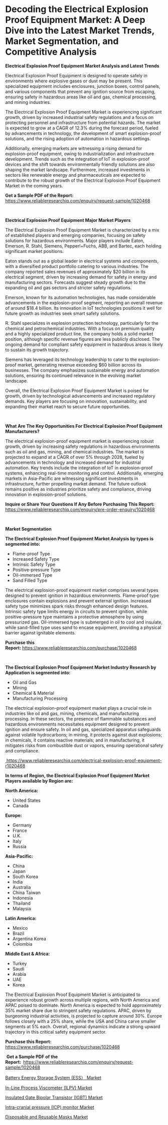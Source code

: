 <p><h1>Decoding the Electrical Explosion Proof Equipment Market: A Deep Dive into the Latest Market Trends, Market Segmentation, and Competitive Analysis</h1></p><p><strong>Electrical Explosion Proof Equipment Market Analysis and Latest Trends</strong></p>
<p><p>Electrical Explosion Proof Equipment is designed to operate safely in environments where explosive gases or dust may be present. This specialized equipment includes enclosures, junction boxes, control panels, and various components that prevent any ignition source from escaping, ensuring safety in hazardous areas like oil and gas, chemical processing, and mining industries.</p><p>The Electrical Explosion Proof Equipment Market is experiencing significant growth, driven by increased industrial safety regulations and a focus on protecting personnel and infrastructure from potential hazards. The market is expected to grow at a CAGR of 12.3% during the forecast period, fueled by advancements in technology, the development of smart explosion-proof solutions, and the rising adoption of automation in hazardous settings. </p><p>Additionally, emerging markets are witnessing a rising demand for explosion-proof equipment, owing to industrialization and infrastructure development. Trends such as the integration of IoT in explosion-proof devices and the shift towards environmentally friendly solutions are also shaping the market landscape. Furthermore, increased investments in sectors like renewable energy and pharmaceuticals are expected to contribute to the robust growth of the Electrical Explosion Proof Equipment Market in the coming years.</p></p>
<p><strong>Get a Sample PDF of the Report:&nbsp;</strong> <a href="https://www.reliableresearchiq.com/enquiry/request-sample/1020468?utm_campaign=1906&utm_medium=2&utm_source=Github&utm_content=ia&utm_term=21032025&utm_id=electrical-explosion-proof-equipment">https://www.reliableresearchiq.com/enquiry/request-sample/1020468</a></p>
<p>&nbsp;</p>
<p><strong>Electrical Explosion Proof Equipment Major Market Players</strong></p>
<p><p>The Electrical Explosion Proof Equipment Market is characterized by a mix of established players and emerging companies, focusing on safety solutions for hazardous environments. Major players include Eaton, Emerson, R. Stahl, Siemens, Pepperl+Fuchs, ABB, and Bartec, each holding significant market positions.</p><p>Eaton stands out as a global leader in electrical systems and components, with a diversified product portfolio catering to various industries. The company reported sales revenues of approximately $20 billion in its electrical segment, driven by increasing demand for safety in energy and manufacturing sectors. Forecasts suggest steady growth due to the expanding oil and gas sectors and stricter safety regulations.</p><p>Emerson, known for its automation technologies, has made considerable advancements in the explosion-proof segment, reporting an overall revenue of around $18.4 billion. Its innovation in IoT technologies positions it well for future growth as industries seek smart safety solutions.</p><p>R. Stahl specializes in explosion protection technology, particularly for the chemical and petrochemical industries. With a focus on premium quality and a highly specialized product line, the company holds a solid market position, although specific revenue figures are less publicly disclosed. The ongoing demand for compliant safety equipment in hazardous areas is likely to sustain its growth trajectory.</p><p>Siemens has leveraged its technology leadership to cater to the explosion-proof market, generating revenue exceeding $60 billion across its businesses. The company emphasizes sustainable energy and automation solutions, ensuring its continued relevance in the evolving market landscape.</p><p>Overall, the Electrical Explosion Proof Equipment Market is poised for growth, driven by technological advancements and increased regulatory demands. Key players are focusing on innovation, sustainability, and expanding their market reach to secure future opportunities.</p></p>
<p>&nbsp;</p>
<p><strong>What Are The Key Opportunities For Electrical Explosion Proof Equipment Manufacturers?</strong></p>
<p><p>The electrical explosion-proof equipment market is experiencing robust growth, driven by increasing safety regulations in hazardous environments such as oil and gas, mining, and chemical industries. The market is projected to expand at a CAGR of over 5% through 2028, fueled by advancements in technology and increased demand for industrial automation. Key trends include the integration of IoT in explosion-proof systems, enhancing real-time monitoring and control. Additionally, emerging markets in Asia-Pacific are witnessing significant investments in infrastructure, further propelling market demand. The future outlook remains positive as industries prioritize safety and compliance, driving innovation in explosion-proof solutions.</p></p>
<p><strong>Inquire or Share Your Questions If Any Before Purchasing This Report:</strong> <a href="https://www.reliableresearchiq.com/enquiry/pre-order-enquiry/1020468?utm_campaign=1906&utm_medium=2&utm_source=Github&utm_content=ia&utm_term=21032025&utm_id=electrical-explosion-proof-equipment">https://www.reliableresearchiq.com/enquiry/pre-order-enquiry/1020468</a></p>
<p>&nbsp;</p>
<p><strong>Market Segmentation</strong></p>
<p><strong>The Electrical Explosion Proof Equipment Market Analysis by types is segmented into:</strong></p>
<p><ul><li>Flame-proof Type</li><li>Increased Safety Type</li><li>Intrinsic Safety Type</li><li>Positive-pressure Type</li><li>Oil-immersed Type</li><li>Sand Filled Type</li></ul></p>
<p><p>The electrical explosion-proof equipment market comprises several types designed to prevent ignition in hazardous environments. Flame-proof type enclosures contain explosions and prevent external ignition. Increased safety type minimizes spark risks through enhanced design features. Intrinsic safety type limits energy in circuits to prevent ignition, while positive-pressure type maintains a protective atmosphere by using pressurized gas. Oil-immersed type is submerged in oil to cool and insulate, while sand-filled type uses sand to encase equipment, providing a physical barrier against ignitable elements.</p></p>
<p><strong>Purchase this Report:&nbsp;</strong><a href="https://www.reliableresearchiq.com/purchase/1020468?utm_campaign=1906&utm_medium=2&utm_source=Github&utm_content=ia&utm_term=21032025&utm_id=electrical-explosion-proof-equipment">https://www.reliableresearchiq.com/purchase/1020468</a></p>
<p>&nbsp;</p>
<p><strong>The Electrical Explosion Proof Equipment Market Industry Research by Application is segmented into:</strong></p>
<p><ul><li>Oil and Gas</li><li>Mining</li><li>Chemical & Material</li><li>Manufacturing Processing</li></ul></p>
<p><p>The electrical explosion-proof equipment market plays a crucial role in industries like oil and gas, mining, chemicals, and manufacturing processing. In these sectors, the presence of flammable substances and hazardous environments necessitates equipment designed to prevent ignition and ensure safety. In oil and gas, specialized apparatus safeguards against volatile hydrocarbons; in mining, it protects against dust explosions; in chemicals, it contains reactive materials; and in manufacturing, it mitigates risks from combustible dust or vapors, ensuring operational safety and compliance.</p></p>
<p><a href="https://www.reliableresearchiq.com/electrical-explosion-proof-equipment-r1020468?utm_campaign=1906&utm_medium=2&utm_source=Github&utm_content=ia&utm_term=21032025&utm_id=electrical-explosion-proof-equipment">&nbsp;https://www.reliableresearchiq.com/electrical-explosion-proof-equipment-r1020468</a></p>
<p><strong>In terms of Region, the Electrical Explosion Proof Equipment Market Players available by Region are:</strong></p>
<p>
    <p> <strong> North America: </strong>
        <ul>
            <li>United States</li>
            <li>Canada</li>
        </ul>
        </p> 
    <p> <strong> Europe: </strong>
        <ul>
            <li>Germany</li>
            <li>France</li>
            <li>U.K.</li>
            <li>Italy</li>
            <li>Russia</li>
        </ul>
        </p> 
    <p> <strong> Asia-Pacific: </strong>
        <ul>
            <li>China</li>
            <li>Japan</li>
            <li>South Korea</li>
            <li>India</li>
            <li>Australia</li>
            <li>China Taiwan</li>
            <li>Indonesia</li>
            <li>Thailand</li>
            <li>Malaysia</li>
        </ul>
        </p> 
    <p> <strong> Latin America: </strong>
        <ul>
            <li>Mexico</li>
            <li>Brazil</li>
            <li>Argentina Korea</li>
            <li>Colombia</li>
        </ul>
        </p> 
    <p> <strong> Middle East & Africa: </strong>
        <ul>
            <li>Turkey</li>
            <li>Saudi</li>
            <li>Arabia</li>
            <li>UAE</li>
            <li>Korea</li>
        </ul>
    </p>
    </p>
<p><p>The Electrical Explosion Proof Equipment Market is anticipated to experience robust growth across multiple regions, with North America and APAC poised to dominate. North America is expected to hold approximately 35% market share due to stringent safety regulations. APAC, driven by burgeoning industrial activities, is projected to capture around 30%. Europe follows closely with a 25% share, while the USA and China carve smaller segments at 5% each. Overall, regional dynamics indicate a strong upward trajectory in this critical safety equipment sector.</p></p>
<p><strong>Purchase this Report: </strong><a href="https://www.reliableresearchiq.com/purchase/1020468?utm_campaign=1906&utm_medium=2&utm_source=Github&utm_content=ia&utm_term=21032025&utm_id=electrical-explosion-proof-equipment">https://www.reliableresearchiq.com/purchase/1020468</a></p>
<p>&nbsp;<strong>Get a Sample PDF of the Report:&nbsp;&nbsp;</strong><a href="https://www.reliableresearchiq.com/enquiry/request-sample/1020468?utm_campaign=1906&utm_medium=2&utm_source=Github&utm_content=ia&utm_term=21032025&utm_id=electrical-explosion-proof-equipment">https://www.reliableresearchiq.com/enquiry/request-sample/1020468</a></p>
<p><strong></strong></p>
<p><p><a href="https://github.com/rakowpleetj1/Market-Research-Report-List-1/blob/main/battery-energy-storage-system-ess-market.md?utm_campaign=1906&utm_medium=2&utm_source=Github&utm_content=ia&utm_term=21032025&utm_id=electrical-explosion-proof-equipment">Battery Energy Storage System (ESS） Market</a></p><p><a href="https://github.com/mcveathuane2/Market-Research-Report-List-1/blob/main/in-line-process-viscometer-ilpv-market.md?utm_campaign=1906&utm_medium=2&utm_source=Github&utm_content=ia&utm_term=21032025&utm_id=electrical-explosion-proof-equipment">In-Line Process Viscometer (ILPV) Market</a></p><p><a href="https://github.com/laingragle95/Market-Research-Report-List-1/blob/main/insulated-gate-bipolar-transistor-igbt-market.md?utm_campaign=1906&utm_medium=2&utm_source=Github&utm_content=ia&utm_term=21032025&utm_id=electrical-explosion-proof-equipment">Insulated Gate Bipolar Transistor (IGBT) Market</a></p><p><a href="https://github.com/uripeachrii/Market-Research-Report-List-1/blob/main/intra-cranial-pressure-icp-monitor-market.md?utm_campaign=1906&utm_medium=2&utm_source=Github&utm_content=ia&utm_term=21032025&utm_id=electrical-explosion-proof-equipment">Intra-cranial pressure (ICP) monitor Market</a></p><p><a href="https://github.com/buenayankobl/Market-Research-Report-List-1/blob/main/disposable-and-reusable-masks-market.md?utm_campaign=1906&utm_medium=2&utm_source=Github&utm_content=ia&utm_term=21032025&utm_id=electrical-explosion-proof-equipment">Disposable and Reusable Masks Market</a></p></p>